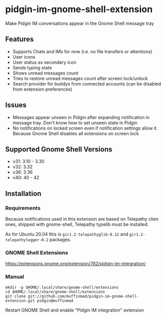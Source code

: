 # pidgin-im-gnome-shell-extension

Make Pidgin IM conversations appear in the Gnome Shell message tray

## Features

- Supports Chats and IMs for now (i.e. no file transfers or attentions)
- User icons
- User status as secondary icon
- Sends typing state
- Shows unread messages count
- Tries to restore unread messages count after screen lock/unlock
- Search provider for buddys from connected accounts (can be disabled from extension preferences)

## Issues

- Messages appear unseen in Pidgin after expanding notification in message tray. Don't know how to set unseen state in Pidgin
- No notifications on locked screen even if notification settings allow it. Because Gnome Shell disables all extensions on screen lock

## Supported Gnome Shell Versions
- v31: 3.10 - 3.30
- v32: 3.32
- v36: 3.36
- v40: 40 - 42

## Installation

### Requirements

Because notifications used in this extension are based on Telepathy clien ones, shipped with gnome-shell, Telepathy typelib must be installed.

As for Ubuntu 20.04 this is `gir1.2-telepathyglib-0.12` and `gir1.2-telepathylogger-0.2` packages.

### GNOME Shell Extensions

https://extensions.gnome.org/extension/782/pidgin-im-integration/

### Manual
    mkdir -p $HOME/.local/share/gnome-shell/extensions
    cd $HOME/.local/share/gnome-shell/extensions
    git clone git://github.com/muffinmad/pidgin-im-gnome-shell-extension.git pidgin@muffinmad
Restart GNOME Shell and enable "Pidgin IM integration" extension
